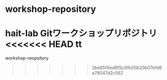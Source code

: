 # workshop-repository
hait-lab Gitワークショップリポジトリ
<<<<<<< HEAD
tt
=======
workshop-reopsitory
>>>>>>> 2be65f9ed6f5c0fb05b20b07bfd6a78047d2c562
